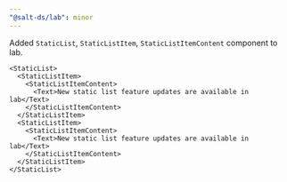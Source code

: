 ```yaml
---
"@salt-ds/lab": minor
---
```


Added `StaticList`, `StaticListItem`, `StaticListItemContent` component to lab.

```tsx
<StaticList>
  <StaticListItem>
    <StaticListItemContent>
      <Text>New static list feature updates are available in lab</Text>
    </StaticListItemContent>
  </StaticListItem>
  <StaticListItem>
    <StaticListItemContent>
      <Text>New static list feature updates are available in lab</Text>
    </StaticListItemContent>
  </StaticListItem>
</StaticList>
```
